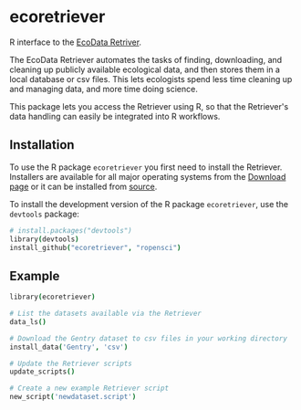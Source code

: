 ecoretriever
============

R interface to the [EcoData Retriver](http://ecodataretriever.org).

The EcoData Retriever automates the tasks of finding, downloading, and cleaning
up publicly available ecological data, and then stores them in a local database
or csv files. This lets ecologists spend less time cleaning up and managing
data, and more time doing science.

This package lets you access the Retriever using R, so that the Retriever's data
handling can easily be integrated into R workflows.

Installation
------------
To use the R package `ecoretriever` you first need to install the Retriever.
Installers are available for all major operating systems from the [Download page](http://ecodataretriever.org/download.html) or it can be installed from [source](https://github.com/weecology/retriever).


To install the development version of the R package `ecoretriever`, use the `devtools` package:

```coffee
# install.packages("devtools")
library(devtools)
install_github("ecoretriever", "ropensci")
```

Example
-------
```coffee
library(ecoretriever)

# List the datasets available via the Retriever
data_ls()

# Download the Gentry dataset to csv files in your working directory
install_data('Gentry', 'csv')

# Update the Retriever scripts
update_scripts()

# Create a new example Retriever script
new_script('newdataset.script')
```
